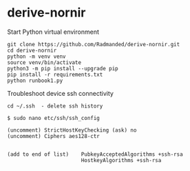 # derive-nornir

Start Python virtual environment
```
git clone https://github.com/Radmanded/derive-nornir.git
cd derive-nornir
python -m venv venv
source venv/bin/activate
python3 -m pip install --upgrade pip
pip install -r requirements.txt
python runbook1.py
```

Troubleshoot device ssh connectivity
```
cd ~/.ssh  - delete ssh history

$ sudo nano etc/ssh/ssh_config

(uncomment) StrictHostKeyChecking (ask) no
(uncomment) Ciphers aes128-ctr


(add to end of list)    PubkeyAcceptedAlgorithms +ssh-rsa
                        HostkeyAlgorithms +ssh-rsa

```
